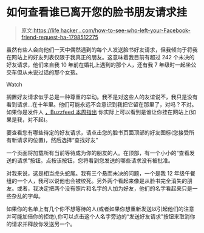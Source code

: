 # 如何查看谁已离开您的脸书朋友请求挂

> 原文:[https://life hacker . com/how-to-see-who-left-your-Facebook-friend-request-ha-1798512275](https://lifehacker.com/how-to-see-who-has-left-your-facebook-friend-request-ha-1798512275)

虽然有些人会向他们一天中偶然遇到的每个人发送脸书好友请求，但我倾向于将我在网站上的好友列表仅限于我真正的朋友。这意味着我目前有超过 242 个未决的好友请求，他们来自我 10 年前在婚礼上遇到的那个人，还有我 7 年级时一起坐公交车但从未说过话的那个女孩。

Watch

搁置好友请求似乎总是一种尊重的举动。我不是对这些人的友谊说不，我只是没有看到请求…在十年里。他们可能永远不会意识到我把它留在那里了，对吗？不对。如果你是发件人 [，Buzzfeed 本周指出](https://www.buzzfeed.com/katienotopoulos/heres-how-to-find-out-who-left-your-facebook-requests?utm_term=.ypmjP3dMm3#.dqna7xbLXx) 你实际上可以看到是谁让你挂在网站上(如果是我，对不起)。

要查看您有哪些待定的好友请求，请点击您的脸书页面顶部的好友图标(您接受所有新请求的位置)，然后选择“查找好友”

一个页面将加载所有当前等待成为你的朋友的人。在顶部，有一个小小的“查看发送的请求”按钮。点按该按钮，您将看到您发送的哪些请求没有被批准。

对我来说，这是相当虎头蛇尾。我有三个悬而未决的问题，一个是我 12 年级午餐组的一个人，我可以说他也会被绞死。另外两个看起来像是从脸书完全消失的朋友。或者，我决定把两个没有照片和名字的人加为好友，他们的名字看起来只是一些杂乱的字母。

如果你的名单上有几个你不想等待的人(或者如果你想重新发送以引起他们的注意并可能加倍你的拒绝),你可以点击这个人名字旁边的“发送好友请求”按钮来取消你的请求并释放你发送另一个。